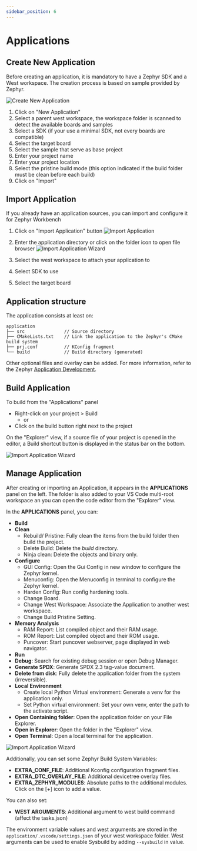 ```yaml
---
sidebar_position: 6
---
```

# Applications

## Create New Application
Before creating an application, it is mandatory to have a Zephyr SDK and a West workspace.
The creation process is based on sample provided by Zephyr.

![Create New Application](/img/zw/applications/zw_app_create.png)

1. Click on "New Application"
2. Select a parent west workspace, the workspace folder is scanned to detect the available boards and samples
3. Select a SDK (if your use a minimal SDK, not every boards are compatible)
4. Select the target board
5. Select the sample that serve as base project
6. Enter your project name
7. Enter your project location
8. Select the pristine build mode (this option indicated if the build folder must be clean before each build)
9. Click on "Import" 

## Import Application
If you already have an application sources, you can import and configure it for Zephyr Workbench

1. Click on "Import Application" button
![Import Application](/img/zw/applications/zw_app_import.png)

2. Enter the application directory or click on the folder icon to open file browser
![Import Application Wizard](/img/zw/applications/zw_app_import_wiz1.png)

3. Select the west workspace to attach your application to
4. Select SDK to use
5. Select the target board

## Application structure
The application consists at least on:
```
application
├── src               // Source directory
├── CMakeLists.txt    // Link the application to the Zephyr's CMake build system
├── prj.conf          // KConfig fragment
└── build             // Build directory (generated)

```
Other optional files and overlay can be added. For more information, refer to the Zephyr [Application Development](https://docs.zephyrproject.org/latest/develop/application/index.html).

## Build Application
To build from the "Applications" panel
- Right-click on your project > Build
    - or
- Click on the build button right next to the project

On the "Explorer" view, if a source file of your project is opened in the editor, a Build shortcut button is displayed in the status bar on the bottom.

![Import Application Wizard](/img/zw/applications/zw_build.png)

## Manage Application

After creating or importing an Application, it appears in the **APPLICATIONS** panel on the left. The folder is also added to your VS Code multi-root workspace an you can open the code editor from the "Explorer" view.

In the **APPLICATIONS** panel, you can:
- **Build**
- **Clean**
  - Rebuild/ Pristine: Fully clean the items from the build folder then build the project.
  - Delete Build: Delete the *build* directory.
  - Ninja clean: Delete the objects and binary only.
- **Configure**
  - GUI Config: Open the Gui Config in new window to configure the Zephyr kernel.
  - Menuconfig: Open the Menuconfig in terminal to configure the Zephyr kernel.
  - Harden Config: Run config hardening tools.
  - Change Board.
  - Change West Workspace: Associate the Application to another west workspace.
  - Change Build Pristine Setting.
- **Memory Analysis**
  - RAM Report: List compiled object and their RAM usage.
  - ROM Report: List compiled object and their ROM usage.
  - Puncover: Start puncover webserver, page displayed in web navigator.
- **Run**
- **Debug**: Search for existing debug session or open Debug Manager.
- **Generate SPDX**: Generate SPDX 2.3 tag-value document.
- **Delete from disk**: Fully delete the application folder from the system (irreversible).
- **Local Environment**
  - Create local Python Virtual environment: Generate a venv for the application only.
  - Set Python virtual environment: Set your own venv, enter the path to the activate script.
- **Open Containing folder**: Open the application folder on your File Explorer.
- **Open in Explorer**: Open the folder in the "Explorer" view.
- **Open Terminal**: Open a local terminal for the application.

![Import Application Wizard](/img/zw/applications/zw_app_manage.png)

Additionally, you can set some Zephyr Build System Variables:
- **EXTRA_CONF_FILE**: Additional Kconfig configuration fragment files.
- **EXTRA_DTC_OVERLAY_FILE**: Additional devicetree overlay files.
- **EXTRA_ZEPHYR_MODULES**: Absolute paths to the additional modules.
Click on the [+] icon to add a value. 

You can also set:
- **WEST ARGUMENTS**: Additional argument to west build command (affect the tasks.json)

The environment variable values and west arguments are stored in the `application/.vscode/settings.json` 
of your west workspace folder. West arguments can be used to enable Sysbuild by adding `--sysbuild` in
value.